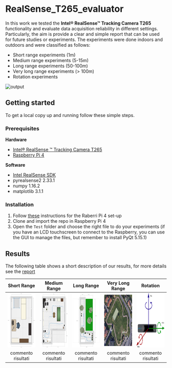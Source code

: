 # RealSense_T265_evaluator
In this work we tested the **Intel® RealSense™ Tracking Camera T265** functionality and evaluate data acquisition reliability in different settings. Particularly, the aim is provide a clear and simple report that can be used for future studies or experiments.
The experiments were done indoors and outdoors and were classified as follows: 
- Short range experiments (1m) 
- Medium range experiments (5-15m) 
- Long range experiments (50-100m) 
- Very long range experiments (> 100m) 
- Rotation experiments

![output](https://github.com/FrancescoGradi/RealSense_T265_evaluator/blob/master/demoImages/RealSense_Fisheye.gif)

## Getting started
To get a local copy up and running follow these simple steps.
### Prerequisites

**Hardware**
- [Intel® RealSense ™ Tracking Camera T265](https://www.intelrealsense.com/tracking-camera-t265/)
- [Raspberry Pi 4](https://www.raspberrypi.org/products/raspberry-pi-4-model-b/?resellerType=home)

**Software**
- [Intel RealSense SDK](https://www.intelrealsense.com/developers/)
- pyrealsense2 2.33.1
- numpy 1.16.2
- matplotlib 3.1.1

### Installation
1. Follow [these](https://github.com/IntelRealSense/librealsense/blob/master/doc/installation_raspbian.md) instructions for the Raberri Pi 4 set-up
2. Clone and import the repo in Raspberry Pi 4
3. Open the `Test` folder and choose the right file to do your experiments (if you have an LCD touchscreen to connect to the Raspberry, you can use the GUI to manage the files, but remember to install PyQt 5.15.1)

## Results
The following table shows a short description of our results, for more details see the [report](link)


| Short Range | Medium Range | Long Range | Very Long Range| Rotation
| :---: | :---: | :---: | :---: | :---: |
| <img src="https://github.com/FrancescoGradi/RealSense_T265_evaluator/blob/master/demoImages/miastanza.png" width=" 170" height="170"> | <img src="https://github.com/FrancescoGradi/RealSense_T265_evaluator/blob/master/demoImages/stanzone.png" width="170" height="170"> | <img src="https://github.com/FrancescoGradi/RealSense_T265_evaluator/blob/master/demoImages/giardino.png" width=" 170" height="170"> | <img src="https://github.com/FrancescoGradi/RealSense_T265_evaluator/blob/master/demoImages/pista.png" width="170" height="160"> | <img src="https://github.com/FrancescoGradi/RealSense_T265_evaluator/blob/master/demoImages/YawPitchRoll.png" width="170" height="170"> |
| commento risultati | commento risultati | commento risultati | commento risultati | commento risultati |
